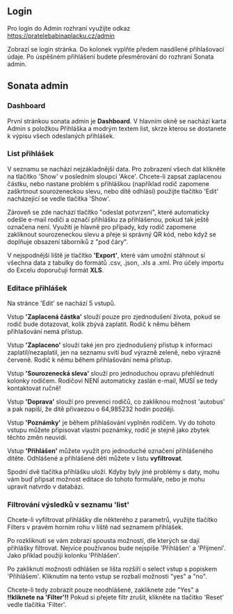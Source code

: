 
## Login
Pro login do Admin rozhraní využijte odkaz https://pratelebabinaplacku.cz/admin

Zobrazí se login stránka. Do kolonek vyplňte předem nasdílené přihlašovací údaje. Po úspěšném přihlášení budete přesměrování do rozhraní Sonata admin.

## Sonata admin
### Dashboard
První stránkou sonata admin je **Dashboard**. V hlavním okně se nachází karta Admin s položkou Přihláška a modrým textem list, skrze kterou se dostanete k výpisu všech odeslaných přihlášek.

### List přihlášek
V seznamu se nachází nejzákladnější data. Pro zobrazení všech dat klikněte na tlačítko 'Show' v posledním sloupci 'Akce'.
Chcete-li zapsat zaplacenou částku, nebo nastane problém s přihláškou (například rodič zapomene zaškrtnout sourozeneckou slevu, nebo dítě odhlásí) použijte tlačítko 'Edit' nacházející se vedle tlačítka 'Show'.

Zároveň se zde nachází tlačítko "odeslat potvrzení", které automaticky odešle e-mail rodiči a označí přihlášku za přihlášenou, pokud tak ještě označena není. Využití je hlavně pro případy, kdy rodič zapomene zakliknout sourozeneckou slevu a přeje si správný QR kód, nebo když se doplňuje obsazení táborníků z "pod čáry".

V nejspodnější liště je tlačítko **'Export'**, které vám umožní stáhnout si všechna data z tabulky do formátů .csv, .json, .xls a .xml. Pro účely importu do Excelu doporučuji formát **XLS**.

### Editace přihlášek
Na stránce 'Edit' se nachází 5 vstupů. 

Vstup **'Zaplacená částka'** slouží pouze pro zjednodušení života, pokud se rodič bude dotazovat, kolik zbývá zaplatit. Rodič k němu během přihlašování nemá přístup.

Vstup **'Zaplaceno'** slouží také jen pro zjednodušený přístup k informaci zaplatil/nezaplatil, jen na seznamu svítí buď výrazně zeleně, nebo výrazně červeně. Rodič k němu během přihlašování nemá přístup.

Vstup **'Sourozenecká sleva'** slouží pro jednoduchou opravu přehlédnutí kolonky rodičem. Rodičovi NENÍ automaticky zaslán e-mail, MUSÍ se tedy kontaktovat ručně!

Vstup **'Doprava'** slouží pro prevenci rodičů, co zakliknou možnost 'autobus' a pak napíší, že dítě přivaezou o 64,985232 hodin později.

Vstup **'Poznámky'** je během přihlašování vyplněn rodičem. Vy do tohoto vstupu můžete připisovat vlastní poznámky, rodič je stejně jako zbytek těchto změn neuvidí.

Vstup **'Přihlášen'** můžete využít pro jednoduché označení přihlášeného dítěte. Odhlášené a přihlášené děti můžete v listu **vyfiltrovat**.

Spodní dvě tlačítka přihlášku uloží. Kdyby byly jiné problémy s daty, mohu vám buď připsat možnost editace do tohoto formuláře, nebo je mohu upravit natvrdo v databázi.
### Filtrování výsledků v seznamu 'list'
Chcete-li vyfiltrovat přihlášky dle některého z parametrů, využijte tlačítko Filters v pravém horním rohu v liště nad seznamem přihlášek.

Po rozkliknutí se vám zobrazí spousta možností, dle kterých se dají přihlášky filtrovat. Nejvíce používanou bude nejspíše 'Přihlášen' a 'Přijmení'. Jako příklad použiji kolonku 'Přihlášen'.

Po zakliknutí možnosti odhlášen se lišta rozšíří o select vstup s popiskem 'Přihlášem'. Kliknutím na tento vstup se rozbalí možnosti "yes" a "no".

Chcete-li tedy zobrazit pouze neodhlášené, zakliknete zde "Yes" a **!!kliknete na 'Filter'!!**
Pokud si přejete filtr zrušit, klikněte na tlačítko 'Reset' vedle tlačítka 'Filter'.
